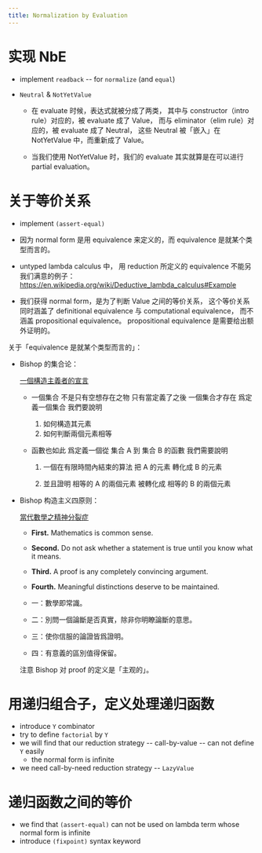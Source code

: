 ```yaml
---
title: Normalization by Evaluation
---
```


# 实现 NbE

- implement `readback` -- for `normalize` (and `equal`)

- `Neutral` & `NotYetValue`

  - 在 evaluate 时候，表达式就被分成了两类，
    其中与 constructor（intro rule）对应的，被 evaluate 成了 Value，
    而与 eliminator（elim rule）对应的，被 evaluate 成了 Neutral，
    这些 Neutral 被「嵌入」在 NotYetValue 中，而重新成了 Value。

  - 当我们使用 NotYetValue 时，我们的 evaluate 其实就算是在可以进行 partial evaluation。

# 关于等价关系

- implement `(assert-equal)`

- 因为 normal form 是用 equivalence 来定义的，而 equivalence 是就某个类型而言的。

- untyped lambda calculus 中，
  用 reduction 所定义的 equivalence
  不能另我们满意的例子：https://en.wikipedia.org/wiki/Deductive_lambda_calculus#Example

- 我们获得 normal form，是为了判断 Value 之间的等价关系，
  这个等价关系同时涵盖了 definitional equivalence 与 computational equivalence，
  而不涵盖 propositional equivalence。
  propositional equivalence 是需要给出额外证明的。

关于「equivalence 是就某个类型而言的」：

- Bishop 的集合论：

  [一個構造主義者的宣言](https://readonly.link/articles/xieyuheng/xieyuheng/-/translations/zh/a-constructivist-manifesto.md)

  - 一個集合 不是只有空想存在之物
    只有當定義了之後 一個集合才存在
    爲定義一個集合
    我們要說明

    1. 如何構造其元素
    2. 如何判斷兩個元素相等

  - 函數也如此
    爲定義一個從 集合 A 到 集合 B 的函數
    我們需要說明

    1. 一個在有限時間內結束的算法
       把 A 的元素 轉化成 B 的元素

    2. 並且證明
       相等的 A 的兩個元素
       被轉化成
       相等的 B 的兩個元素

- Bishop 构造主义四原则：

  [當代數學之精神分裂症](https://readonly.link/articles/xieyuheng/xieyuheng/-/translations/zh/schizophrenia-in-contemporary-mathematics.md)

  - **First.** Mathematics is common sense.
  - **Second.** Do not ask whether a statement is true until you know what it means.
  - **Third.** A proof is any completely convincing argument.
  - **Fourth.** Meaningful distinctions deserve to be maintained.

  - 一：數學即常識。
  - 二：別問一個論斷是否真實，除非你明瞭論斷的意思。
  - 三：使你信服的論證皆爲證明。
  - 四：有意義的區別值得保留。

  注意 Bishop 对 proof 的定义是「主观的」。

# 用递归组合子，定义处理递归函数

- introduce `Y` combinator
- try to define `factorial` by `Y`
- we will find that our reduction strategy -- call-by-value -- can not define `Y` easily
  - the normal form is infinite
- we need call-by-need reduction strategy -- `LazyValue`

# 递归函数之间的等价

- we find that `(assert-equal)` can not be used on lambda term whose normal form is infinite
- introduce `(fixpoint)` syntax keyword
